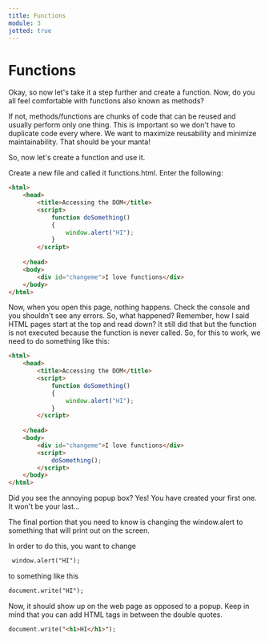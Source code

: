 ```yaml
---
title: Functions
module: 3
jotted: true
---
```


# Functions

Okay, so now let's take it a step further and create a function.  Now, do you all feel comfortable with functions also known as methods? 

If not, methods/functions are chunks of code that can be reused and usually perform only one thing.  This is important so we don't have to duplicate code every where.  We want to maximize reusability and minimize maintainability.  That should be your manta!

So, now let's create a function and use it.

Create a new file and called it functions.html.  Enter the following:

```html
<html>
    <head>
        <title>Accessing the DOM</title>
        <script>
            function doSomething()
            {
                window.alert("HI");
            }
        </script>
   
    </head>
    <body>
        <div id="changeme">I love functions</div>
    </body>
</html>
```

Now, when you open this page, nothing happens.  Check the console and you shouldn't see any errors.  So, what happened? Remember, how I said HTML pages start at the top and read down?  It still did that but the function is not executed because the function is never called.  So, for this to work, we need to do something like this:

```html
<html>
    <head>
        <title>Accessing the DOM</title>
        <script>
            function doSomething()
            {
                window.alert("HI");
            }
        </script>
   
    </head>
    <body>
        <div id="changeme">I love functions</div>
        <script>
            doSomething();
        </script>
    </body>
</html>
```

Did you see the annoying popup box?  Yes!  You have created your first one.  It won't be your last...

The final portion that you need to know is changing the window.alert to something that will print out on the screen.

In order to do this, you want to change

```html
 window.alert("HI");
```

to something like this

```html
document.write("HI");
```

Now, it should show up on the web page as opposed to a popup.  Keep in mind that you can add HTML tags in between the double quotes.

```html
document.write("<h1>HI</h1>");
```

